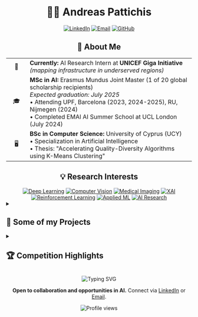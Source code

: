 # <div align="center">👨‍💻 Andreas Pattichis</div>

<div align="center">
  
  [![LinkedIn](https://img.shields.io/badge/Connect-0077B5?style=for-the-badge&logo=linkedin&logoColor=white)](https://www.linkedin.com/in/andreas-pattichis)
  [![Email](https://img.shields.io/badge/Contact-D14836?style=for-the-badge&logo=gmail&logoColor=white)](mailto:andreas.pattichis@outlook.com)
  [![GitHub](https://img.shields.io/badge/Follow-100000?style=for-the-badge&logo=github&logoColor=white)](https://github.com/andreas-pattichis)
  
</div>

## <div align="center">🚀 About Me</div>
<div align="center">
<table>
  <tr>
    <td width="40px" align="center">🔬</td>
    <td><b>Currently:</b> AI Research Intern at <b>UNICEF Giga Initiative</b> <i>(mapping infrastructure in underserved regions)</i></td>
  </tr>
  <tr>
    <td width="40px" align="center">🎓</td>
    <td><b>MSc in AI:</b> Erasmus Mundus Joint Master (1 of 20 global scholarship recipients) <br><i>Expected graduation: July 2025</i><br>
    • Attending UPF, Barcelona (2023, 2024-2025), RU, Nijmegen (2024)<br>
    • Completed EMAI AI Summer School at UCL London (July 2024)</td>
  </tr>
  <tr>
    <td width="40px" align="center">🖥️</td>
    <td><b>BSc in Computer Science:</b> University of Cyprus (UCY)</i><br>
    • Specialization in Artificial Intelligence<br>
    • Thesis: "Accelerating Quality-Diversity Algorithms using K-Means Clustering"</i></td>
  </tr>
</table>
</div>



## <div align="center">💡 Research Interests</div>

<div align="center">
  <a href="#"><img src="https://img.shields.io/badge/Deep_Learning-FF6F00?style=for-the-badge" alt="Deep Learning"/></a>
  <a href="#"><img src="https://img.shields.io/badge/Computer_Vision-4285F4?style=for-the-badge" alt="Computer Vision"/></a>
  <a href="#"><img src="https://img.shields.io/badge/Medical_Imaging-3DDC84?style=for-the-badge" alt="Medical Imaging"/></a>
  <a href="#"><img src="https://img.shields.io/badge/XAI-0175C2?style=for-the-badge" alt="XAI"/></a>
  
</div>

<div align="center">
  <a href="#"><img src="https://img.shields.io/badge/Reinforcement_Learning-764ABC?style=for-the-badge" alt="Reinforcement Learning"/></a>
  <a href="#"><img src="https://img.shields.io/badge/Applied_ML-EC4899?style=for-the-badge" alt="Applied ML"/></a>
  <a href="#"><img src="https://img.shields.io/badge/AI_Research-FFA116?style=for-the-badge" alt="AI Research"/></a>
</div>


<details>
<summary><h2>🌟 Some of my Projects</h2></summary>
<br>

### 🐄 CalvAlert: AI-Driven Calving Monitoring System
Leading development of a computer vision solution to monitor calving stages in real-time, alert farmers of critical events, and improve farm efficiency. Collaborating directly with farmers to address real-world agricultural challenges.

### 🐕 DogEye: Veterinary Diagnostic AI
Currently developing a computer vision system that detects and segments dog eye conditions, providing immediate diagnosis and treatment recommendations. Combines instance segmentation with expert diagnostic reccomendations to identify conditions like cataracts, glaucoma, and conjunctivitis.

### 🧬 RNA-Seq Disease Classification for Biomarker Discovery
Created a machine learning pipeline achieving 93% accuracy using SGDClassifier with Elastic Net Regularization. Focused on dimensionality reduction and identifying significant genes contributing to disease classification, offering insights into potential biomarkers.

### 🤖 Conversational Agent for Travel Recommendations
Developed an intelligent dialogue system using the MultiWOZ dataset from Hugging Face. Implemented NLP techniques including Dialogue Act Identification, Information Extraction (Slot Filling), and strategic planning to create a responsive agent for restaurant and hotel recommendations.

<p align="center"><i>Interested in learning more about these or my other projects? Feel free to reach out!</i></p>

</details>


<details>
<summary><h2>🏆 Competition Highlights</h2></summary>
<br>

- **AIMI2024 Grand Challenge (LUNA23)** - Lung cancer detection using advanced deep learning models
- **PlantTraits2024 Kaggle** - Top-ranking position for plant trait prediction
- **Harmful Brain Activity Classification Kaggle** - Ensemble approach for seizure detection
- **EUTOPIA Pacman CTF** - AI agents with Q-learning and Bayesian inference

</details>

<br>

<div align="center">
  <img src="https://readme-typing-svg.herokuapp.com?font=Fira+Code&pause=1000&color=36BCF7&center=true&vCenter=true&width=435&lines=MSc+in+Artificial+Intelligence;Fully+funded+scholarship;BSc+in+Computer+Science;Always+Learning;Looking+for+new+opportunities" alt="Typing SVG" />

  <br>
  
  <p>
    <b>Open to collaboration and opportunities in AI.</b> Connect via <a href="https://www.linkedin.com/in/andreas-pattichis">LinkedIn</a> or <a href="mailto:andreas.pattichis@outlook.com">Email</a>.
  </p>
  
  <p>
    <img src="https://komarev.com/ghpvc/?username=andreas-pattichis&style=flat-square&color=blue" alt="Profile views"/>
  </p>
</div>
